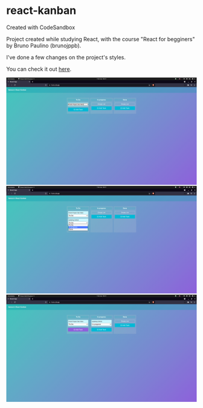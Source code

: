 # react-kanban

Created with CodeSandbox

Project created while studying React, with the course "React for begginers" by Bruno Paulino (brunojppb).

I've done a few changes on the project's styles.

You can check it out [here](https://r6370.csb.app/).

![kanban print1](https://github.com/amzotelli/react-kanban/blob/main/src/img/kanban1.png)
![kanban print2](https://github.com/amzotelli/react-kanban/blob/main/src/img/kanban2.png)
![kanban print3](https://github.com/amzotelli/react-kanban/blob/main/src/img/kanban3.png)
